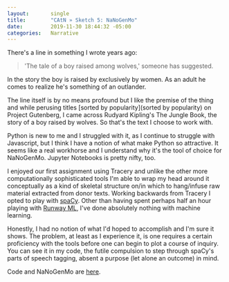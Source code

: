 ```yaml
---
layout:       single
title:        "CAtN » Sketch 5: NaNoGenMo"
date:         2019-11-30 18:44:32 -05:00
categories:   Narrative
---
```


There's a line in something I wrote years ago:

> 'The tale of a boy raised among wolves,' someone has suggested.

In the story the boy is raised by exclusively by women. As an adult he comes to realize he's something of an outlander.

The line itself is by no means profound but I like the premise of the thing and while perusing  titles [sorted by popularity](sorted by popularity) on Project Gutenberg, I came across Rudyard Kipling's The Jungle Book, the story of a boy raised by wolves. So that's the text I choose to work with.

Python is new to me and I struggled with it, as I continue to struggle with Javascript, but I think I have a notion of what make Python so attractive. It seems like a real workhorse and I understand why it's the tool of choice for NaNoGenMo. Jupyter Notebooks is pretty nifty, too.

I enjoyed our first assignment using Tracery and unlike the other more computationally sophisticated tools I'm able to wrap my head around it conceptually as a kind of skeletal structure on/in which to hang/infuse raw material extracted from donor texts. Working backwards from Tracery I opted to play with [spaCy](https://spacy.io/). Other than having spent perhaps half an hour playing with [Runway ML](https://runwayml.com/), I've done absolutely nothing with machine learning.

Honestly, I had no notion of what I'd hoped to accomplish and I'm sure it shows. The problem, at least as I experience it, is one requires a certain proficiency with the tools before one can begin to plot a course of inquiry. You can see it in my code, the futile compulsion to step through spaCy's parts of speech tagging, absent a purpose (let alone an outcome) in mind.

Code and NaNoGenMo are [here](http://j.mp/35QjNIE).
